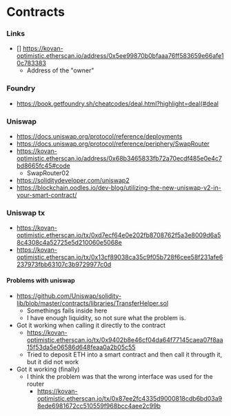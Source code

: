 # Contracts


### Links
- [] https://kovan-optimistic.etherscan.io/address/0x5ee99870b0bfaaa76ff583659e66afe10c783383
    - Address of the "owner"

### Foundry
- https://book.getfoundry.sh/cheatcodes/deal.html?highlight=deal(#deal

### Uniswap
- https://docs.uniswap.org/protocol/reference/deployments
- https://docs.uniswap.org/protocol/reference/periphery/SwapRouter
- https://kovan-optimistic.etherscan.io/address/0x68b3465833fb72a70ecdf485e0e4c7bd8665fc45#code
    - SwapRouter02
- https://soliditydeveloper.com/uniswap2
- https://blockchain.oodles.io/dev-blog/utilizing-the-new-uniswap-v2-in-your-smart-contract/

### Uniswap tx
- https://kovan-optimistic.etherscan.io/tx/0xd7ecf64e0e202fb8708762f5a3e8009d6a58c4308c4a52725e5d210060e5068e
- https://kovan-optimistic.etherscan.io/tx/0x13cf89038ca35c9f05b728f6cee58f231afe6237973fbb63107c3b9729977c0d

#### Problems with uniswap
- https://github.com/Uniswap/solidity-lib/blob/master/contracts/libraries/TransferHelper.sol
    - Somethings fails inside here
    - I have enough liquidity, so not sure what the problem is.
- Got it working when calling it directly to the contract
    - https://kovan-optimistic.etherscan.io/tx/0x9402b8e46cf04da64f77145caea07f8aa15f53da5e06586d648feaa0a2b05c55
    - Tried to deposit ETH into a smart contract and then call it througth it, but it did not work
- Got it working (finally)
    - I think the problem was that the wrong interface was used for the router
        - https://kovan-optimistic.etherscan.io/tx/0x87ee2fc4335d9000818cdb6bd03a98ede6981672cc510559f968bcc4aee2c99b
        